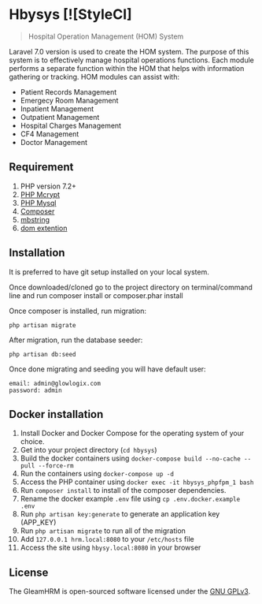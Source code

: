# Hbysys [![StyleCI]

> Hospital Operation Management (HOM) System

Laravel 7.0 version is used to create the HOM system. The purpose of this system is to effectively manage hospital operations functions. Each module performs a separate function within the HOM that helps with information gathering or tracking. HOM modules can assist with:

* Patient Records Management
* Emergecy Room Management
* Inpatient Management
* Outpatient Management
* Hospital Charges Management
* CF4 Management
* Doctor Management

## Requirement

1. PHP version 7.2+
2. [PHP Mcrypt](http://php.net/manual/en/book.mcrypt.php)
3. [PHP Mysql](http://php.net/manual/en/ref.pdo-mysql.php)
4. [Composer](https://getcomposer.org/)
5. [mbstring](http://php.net/manual/en/mbstring.installation.php)
6. [dom extention](http://php.net/manual/en/dom.setup.php)

## Installation

It is preferred to have git setup installed on your local system.

Once downloaded/cloned go to the project directory on terminal/command line and run composer install or composer.phar install

Once composer is installed, run migration: 

    php artisan migrate

After migration, run the database seeder: 

    php artisan db:seed
    
Once done migrating and seeding you will have default user:

    email: admin@glowlogix.com
    password: admin   

## Docker installation

1. Install Docker and Docker Compose for the operating system of your choice.
2. Get into your project directory (`cd hbysys`)
3. Build the docker containers using `docker-compose build --no-cache --pull --force-rm`
4. Run the containers using `docker-compose up -d`
5. Access the PHP container using `docker exec -it hbysys_phpfpm_1 bash`
6. Run `composer install` to install of the composer dependencies.
7. Rename the docker example `.env` file using `cp .env.docker.example .env`
8. Run `php artisan key:generate` to generate an application key (APP_KEY)
9. Run `php artisan migrate` to run all of the migration
10. Add `127.0.0.1 hrm.local:8080` to your `/etc/hosts` file
11. Access the site using `hbysy.local:8080` in your browser

## License

The GleamHRM is open-sourced software licensed under the [GNU GPLv3](LICENSE).

